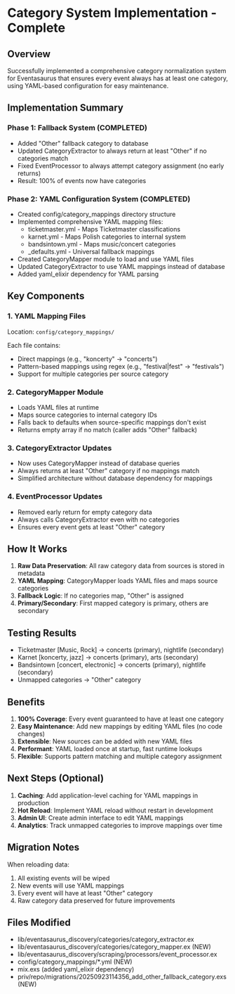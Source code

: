 # Category System Implementation - Complete

## Overview
Successfully implemented a comprehensive category normalization system for Eventasaurus that ensures every event always has at least one category, using YAML-based configuration for easy maintenance.

## Implementation Summary

### Phase 1: Fallback System (COMPLETED)
- Added "Other" fallback category to database
- Updated CategoryExtractor to always return at least "Other" if no categories match
- Fixed EventProcessor to always attempt category assignment (no early returns)
- Result: 100% of events now have categories

### Phase 2: YAML Configuration System (COMPLETED)
- Created config/category_mappings directory structure
- Implemented comprehensive YAML mapping files:
  - ticketmaster.yml - Maps Ticketmaster classifications
  - karnet.yml - Maps Polish categories to internal system
  - bandsintown.yml - Maps music/concert categories
  - _defaults.yml - Universal fallback mappings
- Created CategoryMapper module to load and use YAML files
- Updated CategoryExtractor to use YAML mappings instead of database
- Added yaml_elixir dependency for YAML parsing

## Key Components

### 1. YAML Mapping Files
Location: `config/category_mappings/`

Each file contains:
- Direct mappings (e.g., "koncerty" -> "concerts")
- Pattern-based mappings using regex (e.g., "festival|fest" -> "festivals")
- Support for multiple categories per source category

### 2. CategoryMapper Module
- Loads YAML files at runtime
- Maps source categories to internal category IDs
- Falls back to defaults when source-specific mappings don't exist
- Returns empty array if no match (caller adds "Other" fallback)

### 3. CategoryExtractor Updates
- Now uses CategoryMapper instead of database queries
- Always returns at least "Other" category if no mappings match
- Simplified architecture without database dependency for mappings

### 4. EventProcessor Updates
- Removed early return for empty category data
- Always calls CategoryExtractor even with no categories
- Ensures every event gets at least "Other" category

## How It Works

1. **Raw Data Preservation**: All raw category data from sources is stored in metadata
2. **YAML Mapping**: CategoryMapper loads YAML files and maps source categories
3. **Fallback Logic**: If no categories map, "Other" is assigned
4. **Primary/Secondary**: First mapped category is primary, others are secondary

## Testing Results

- Ticketmaster [Music, Rock] → concerts (primary), nightlife (secondary)
- Karnet [koncerty, jazz] → concerts (primary), arts (secondary)
- Bandsintown [concert, electronic] → concerts (primary), nightlife (secondary)
- Unmapped categories → "Other" category

## Benefits

1. **100% Coverage**: Every event guaranteed to have at least one category
2. **Easy Maintenance**: Add new mappings by editing YAML files (no code changes)
3. **Extensible**: New sources can be added with new YAML files
4. **Performant**: YAML loaded once at startup, fast runtime lookups
5. **Flexible**: Supports pattern matching and multiple category assignment

## Next Steps (Optional)

1. **Caching**: Add application-level caching for YAML mappings in production
2. **Hot Reload**: Implement YAML reload without restart in development
3. **Admin UI**: Create admin interface to edit YAML mappings
4. **Analytics**: Track unmapped categories to improve mappings over time

## Migration Notes

When reloading data:
1. All existing events will be wiped
2. New events will use YAML mappings
3. Every event will have at least "Other" category
4. Raw category data preserved for future improvements

## Files Modified

- lib/eventasaurus_discovery/categories/category_extractor.ex
- lib/eventasaurus_discovery/categories/category_mapper.ex (NEW)
- lib/eventasaurus_discovery/scraping/processors/event_processor.ex
- config/category_mappings/*.yml (NEW)
- mix.exs (added yaml_elixir dependency)
- priv/repo/migrations/20250923114356_add_other_fallback_category.exs (NEW)